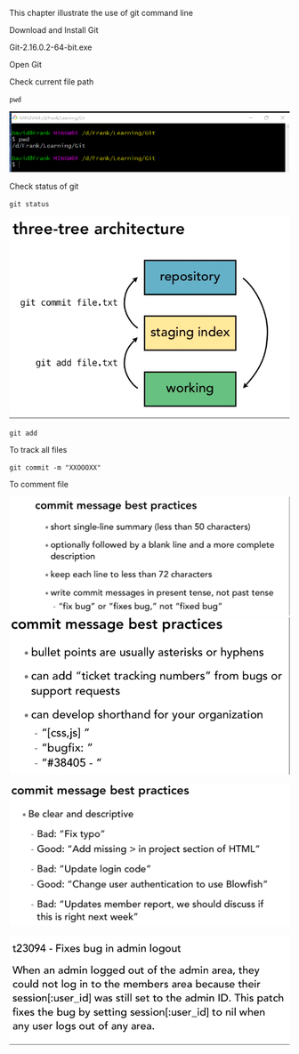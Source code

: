 This chapter illustrate the use of git command line

Download and Install Git

Git-2.16.0.2-64-bit.exe

Open Git

Check current file path

`pwd`

![](/assets/import6.png)

Check status of git

`git status`



![](/assets/import3.png)

`git add`

To track all files

`git commit -m "XXOOOXX"`

To comment file

![](/assets/import.png)![](/assets/import2.png)

![](/assets/import4.png)

![](/assets/import5.png)

